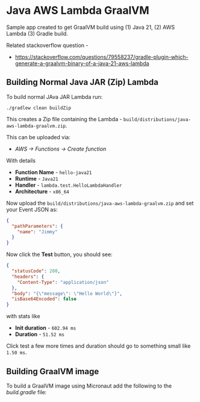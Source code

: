 # Java AWS Lambda GraalVM

Sample app created to get GraalVM build using (1) Java 21, (2) AWS Lambda (3) Gradle build.

Related stackoverflow question - 

* https://stackoverflow.com/questions/79558237/gradle-plugin-which-generate-a-graalvm-binary-of-a-java-21-aws-lambda

## Building Normal Java JAR (Zip) Lambda

To build normal JAva JAR Lambda run:

```shell
./gradlew clean buildZip
```

This creates a Zip file containing the Lambda - `build/distributions/java-aws-lambda-graalvm.zip`.

This can be uploaded via:

* _AWS -> Functions -> Create function_

With details 

* **Function Name** - `hello-java21`
* **Runtime** - `Java21`
* **Handler** - `lambda.test.HelloLambdaHandler`
* **Architecture** - `x86_64`

Now upload the `build/distributions/java-aws-lambda-graalvm.zip` and set your Event JSON as:

```json
{
  "pathParameters": {
    "name": "Jimmy"
  }
}
```

Now click the **Test** button, you should see:

```json
{
  "statusCode": 200,
  "headers": {
    "Content-Type": "application/json"
  },
  "body": "{\"message\": \"Hello World\"}",
  "isBase64Encoded": false
}
```

with stats like

* **Init duration** - `602.94 ms`
* **Duration** - `51.52 ms`

Click test a few more times and duration should go to something small like `1.50 ms`.


## Building GraalVM image

To build a GraalVM image using Micronaut add the following to the *build.gradle* file:

```groovy

```
